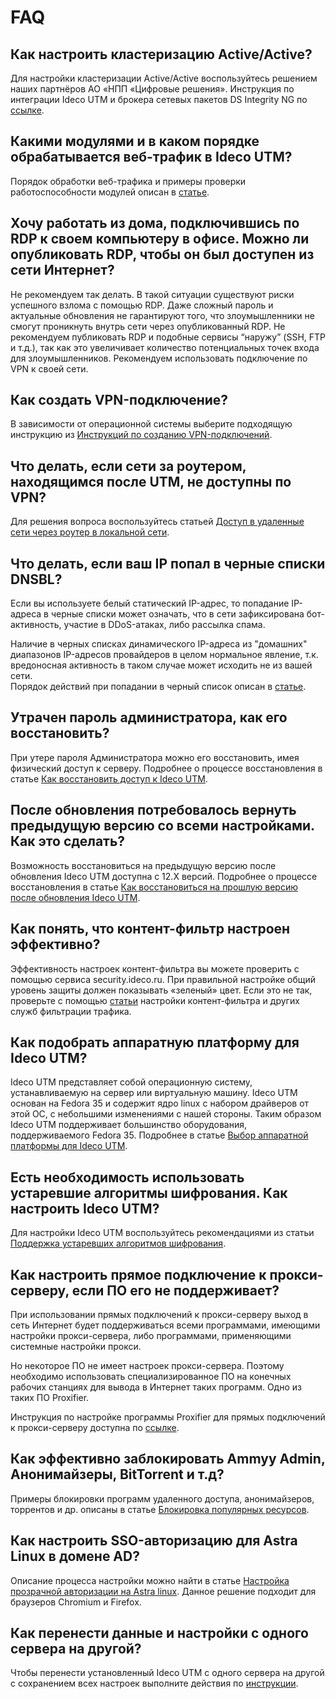 # FAQ 

## Как настроить кластеризацию Active/Active?

Для настройки кластеризации Active/Active воспользуйтесь решением наших партнёров АО «НПП «Цифровые решения». Инструкция по интеграции Ideco UTM и брокера сетевых пакетов DS Integrity NG по [ссылке](/recipes/popular-recipes/integrity.md).

## Какими модулями и в каком порядке обрабатывается веб-трафик в Ideco UTM?

Порядок обработки веб-трафика и примеры проверки работоспособности модулей описан в [статье](processing-order.md).

## Хочу работать из дома, подключившись по RDP к своем компьютеру в офисе. Можно ли опубликовать RDP, чтобы он был доступен из сети Интернет?

Не рекомендуем так делать. В такой ситуации существуют риски успешного взлома с помощью RDP. Даже сложный пароль и актуальные обновления не гарантируют того, что злоумышленники не смогут проникнуть внутрь сети через опубликованный RDP. Не рекомендуем публиковать RDP и подобные сервисы “наружу” (SSH, FTP и т.д.), так как это увеличивает количество потенциальных точек входа для злоумышленников. Рекомендуем использовать подключение по VPN к своей сети.

## Как создать VPN-подключение?

В зависимости от операционной системы выберите подходящую инструкцию из [Инструкций по созданию VPN-подключений](vpn/README.md).

## Что делать, если сети за роутером, находящимся после UTM, не доступны по VPN?

Для решения вопроса воспользуйтесь статьей [Доступ в удаленные сети через роутер в локальной сети](access-to-remote-networks.md).

## Что делать, если ваш IP попал в черные списки DNSBL?

Если вы используете белый статический IP-адрес, то попадание IP-адреса в черные списки может означать, что в сети зафиксирована бот-активность, участие в DDoS-атаках, либо рассылка спама.

Наличие в черных списках динамического IP-адреса из "домашних" диапазонов IP-адресов провайдеров в целом нормальное явление, т.к. вредоносная активность в таком случае может исходить не из вашей сети. \
Порядок действий при попадании в черный список описан в [статье](dnsbl-list.md).

## Утрачен пароль администратора, как его восстановить?

При утере пароля Администратора можно его восстановить, имея физический доступ к серверу. Подробнее о процессе восстановления в статье [Как восстановить доступ к Ideco UTM](restore-access-to-ideco-utm.md).

## После обновления потребовалось вернуть предыдущую версию со всеми настройками. Как это сделать?

Возможность восстановиться на предыдущую версию после обновления Ideco UTM доступна с 12.Х версий. Подробнее о процессе восстановления в статье [Как восстановиться на прошлую версию после обновления Ideco UTM](go-back.md).

## Как понять, что контент-фильтр настроен эффективно?

Эффективность настроек контент-фильтра вы можете проверить с помощью сервиса security.ideco.ru. При правильной настройке общий уровень защиты должен показывать «зеленый» цвет. Если это не так, проверьте с помощью [статьи](security-ideco.md) настройки контент-фильтра и других служб фильтрации трафика.  

## Как подобрать аппаратную платформу для Ideco UTM?

Ideco UTM представляет собой операционную систему, устанавливаемую на сервер или виртуальную машину. Ideco UTM основан на Fedora 35 и содержит ядро linux с набором драйверов от этой ОС, с небольшими изменениями с нашей стороны. Таким образом Ideco UTM поддерживает большинство оборудования, поддерживаемого Fedora 35. Подробнее в статье [Выбор аппаратной платформы для Ideco UTM](choosing-hardware-platform.md).

## Есть необходимость использовать устаревшие алгоритмы шифрования. Как настроить Ideco UTM?

Для настройки Ideco UTM воспользуйтесь рекомендациями из статьи [Поддержка устаревших алгоритмов шифрования](legacy-encryption-support.md).

## Как настроить прямое подключение к прокси-серверу, если ПО его не поддерживает?

При использовании прямых подключений к прокси-серверу выход в сеть Интернет будет поддерживаться всеми программами, имеющими настройки прокси-сервера, либо программами, применяющими системные настройки прокси.

Но некоторое ПО не имеет настроек прокси-сервера. Поэтому необходимо использовать специализированное ПО на конечных рабочих станциях для вывода в Интернет таких программ. Одно из таких ПО Proxifier.

Инструкция по настройке программы Proxifier для прямых подключений к прокси-серверу доступна по [ссылке](configuring-proxifier.md).

## Как эффективно заблокировать Ammyy Admin, Анонимайзеры, BitTorrent и т.д?

Примеры блокировки программ удаленного доступа, анонимайзеров, торрентов и др. описаны в статье [Блокировка популярных ресурсов](blocking-popular-resources.md). 

## Как настроить SSO-авторизацию для Astra Linux в домене AD?

Описание процесса настройки можно найти в статье [Настройка прозрачной авторизации на Astra linux](authorization-astra-linux.md). Данное решение подходит для браузеров Chromium и Firefox.
## Как перенести данные и настройки с одного сервера на другой?

Чтобы перенести установленный Ideco UTM с одного сервера на другой с сохранением всех настроек выполните действия по [инструкции](transferring-data-to-another-server.md).

